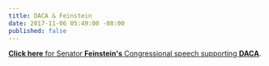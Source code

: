 ```yaml
---
title: DACA & Feinstein
date: 2017-11-06 05:49:00 -08:00
published: false
---
```


[**Click here** for Senator **Feinstein's** Congressional speech supporting **DACA**](https://www.feinstein.senate.gov/public/index.cfm/video-library?id=BF137ED2-D830-459A-A068-D91D37F0CF76).
